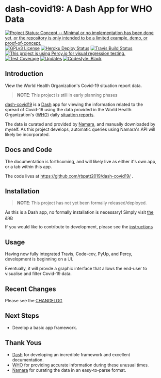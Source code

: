 dash-covid19: A Dash App for WHO Data
=====================================

[![Project Status: Concept -- Minimal or no implementation has been done yet, or the repository is only intended to be a limited example, demo, or proof-of-concept.](https://www.repostatus.org/badges/latest/concept.svg)](https://www.repostatus.org/#concept)
[![GPLv3 License](https://img.shields.io/badge/License-GPLv3-blue.svg)](https://www.gnu.org/licenses/gpl-3.0)
[![Heroku Deploy Status](https://heroku-badge.herokuapp.com/?app=dash-covid19-pro)](https://dash-covid19-pro.herokuapp.com/)
[![Travis Build Status](https://travis-ci.org/rbpatt2019/dash-covid19.svg?branch=master)](https://travis-ci.org/rbpatt2019/dash-covid19)
[![This project is using Percy.io for visual regression testing.](https://percy.io/static/images/percy-badge.svg)](https://percy.io/rbpatt2019/dash-covid19)
[![Test Coverage](https://codecov.io/gh/rbpatt2019/dash-covid19/branch/master/graph/badge.svg)](https://codecov.io/gh/rbpatt2019/dash-covid19)
[![Updates](https://pyup.io/repos/github/rbpatt2019/dash-covid19/shield.svg)](https://pyup.io/repos/github/rbpatt2019/dash-covid19/)
[![Codestyle: Black](https://img.shields.io/badge/code%20style-black-000000.svg)](https://github.com/ambv/black)

Introduction
------------

View the World Health Organization\'s Covid-19 situation report data.

> **NOTE**: This project is still in early planning phases

[dash-covid19](https://github.com/rbpatt2019/dash-covid19/) is a
[Dash](https://dash.plotly.com/) app for viewing the information related
to the spread of Covid-19 using the data provided in the World Health
Organization\'s ([WHO](https://www.who.int/)) daily [situation
reports](https://www.who.int/emergencies/diseases/novel-coronavirus-2019/situation-reports/).

The data is curated and provided by [Namara](https://app.namara.io/),
and manually downloaded by myself. As this project develops, automatic
queries using Namara\'s API will likely be incorporated.

Docs and Code
-------------

The documentation is forthcoming, and will likely live as either it's own app, or a tab within this app.

The code lives at <https://github.com/rbpatt2019/dash-covid19/> .

Installation
------------

> **NOTE**: This project has not yet been formally released/deployed.

As this is a Dash app, no formally installation is necessary! Simply visit [the app](https://dash-covid19-pro.herokuapp.com/)

If you would like to contribute to development, please see the [instructions](CONTRIBUTING.md)

Usage
-----

Having now fully integrated Travis, Code-cov, PyUp, and Percy, development is beginning on a UI.

Eventually, it will provde a graphic interface that allows the end-user to visualise and filter Covid-19 data.

Recent Changes
--------------

Please see the
[CHANGELOG](https://github.com/rbpatt2019/dash-covid19/blob/master/CHANGELOG.md)

Next Steps
----------

-   Develop a basic app framework.

Thank Yous
----------

-   [Dash](https://dash.plotly.com/) for developing an incredible
    framework and excellent documentation.
-   [WHO](https://www.who.int/) for providing accurate information
    during these unusual times.
-   [Namara](https://app.namara.io/) for curating the data in an
    easy-to-parse format.
